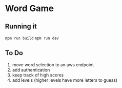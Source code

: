 # Word Game

## Running it

`npm run build`
`npm run dev`

## To Do
1. move word selection to an aws endpoint
2. add authentication
3. keep track of high scores
4. add levels (higher levels have more letters to guess)

